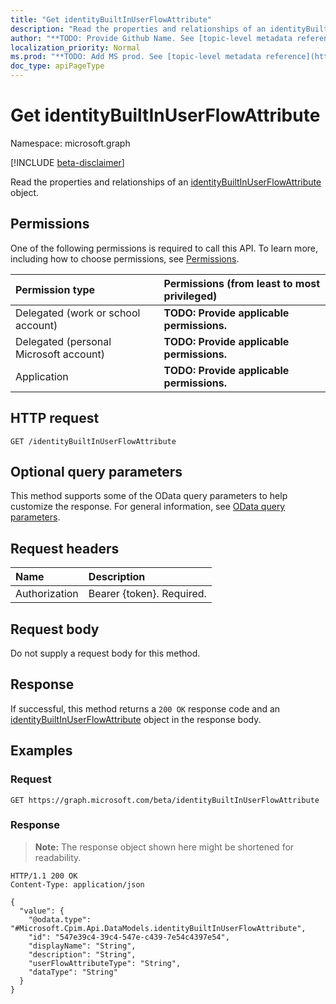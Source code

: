 ```yaml
---
title: "Get identityBuiltInUserFlowAttribute"
description: "Read the properties and relationships of an identityBuiltInUserFlowAttribute object."
author: "**TODO: Provide Github Name. See [topic-level metadata reference](https://msgo.azurewebsites.net/add/document/guidelines/metadata.html#topic-level-metadata)**"
localization_priority: Normal
ms.prod: "**TODO: Add MS prod. See [topic-level metadata reference](https://msgo.azurewebsites.net/add/document/guidelines/metadata.html#topic-level-metadata)**"
doc_type: apiPageType
---
```


# Get identityBuiltInUserFlowAttribute
Namespace: microsoft.graph

[!INCLUDE [beta-disclaimer](../../includes/beta-disclaimer.md)]

Read the properties and relationships of an [identityBuiltInUserFlowAttribute](../resources/identitybuiltinuserflowattribute.md) object.

## Permissions
One of the following permissions is required to call this API. To learn more, including how to choose permissions, see [Permissions](/graph/permissions-reference).

|Permission type|Permissions (from least to most privileged)|
|:---|:---|
|Delegated (work or school account)|**TODO: Provide applicable permissions.**|
|Delegated (personal Microsoft account)|**TODO: Provide applicable permissions.**|
|Application|**TODO: Provide applicable permissions.**|

## HTTP request

<!-- {
  "blockType": "ignored"
}
-->
``` http
GET /identityBuiltInUserFlowAttribute
```

## Optional query parameters
This method supports some of the OData query parameters to help customize the response. For general information, see [OData query parameters](/graph/query-parameters).

## Request headers
|Name|Description|
|:---|:---|
|Authorization|Bearer {token}. Required.|

## Request body
Do not supply a request body for this method.

## Response

If successful, this method returns a `200 OK` response code and an [identityBuiltInUserFlowAttribute](../resources/identitybuiltinuserflowattribute.md) object in the response body.

## Examples

### Request
<!-- {
  "blockType": "request",
  "name": "get_identitybuiltinuserflowattribute"
}
-->
``` http
GET https://graph.microsoft.com/beta/identityBuiltInUserFlowAttribute
```


### Response
>**Note:** The response object shown here might be shortened for readability.
<!-- {
  "blockType": "response",
  "truncated": true,
  "@odata.type": "Microsoft.Cpim.Api.DataModels.identityBuiltInUserFlowAttribute"
}
-->
``` http
HTTP/1.1 200 OK
Content-Type: application/json

{
  "value": {
    "@odata.type": "#Microsoft.Cpim.Api.DataModels.identityBuiltInUserFlowAttribute",
    "id": "547e39c4-39c4-547e-c439-7e54c4397e54",
    "displayName": "String",
    "description": "String",
    "userFlowAttributeType": "String",
    "dataType": "String"
  }
}
```

